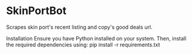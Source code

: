 # SkinPortBot
Scrapes skin port's recent listing and copy's good deals url.

Installation
Ensure you have Python installed on your system. Then, install the required dependencies using:
pip install -r requirements.txt
